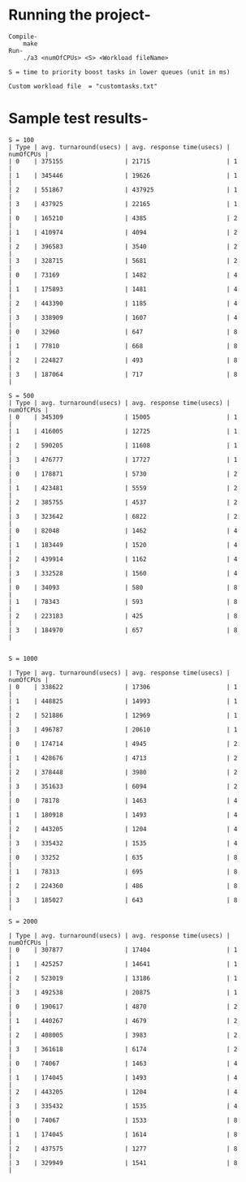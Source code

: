 
# Running the project-
    Compile-
        make
    Run-
        ./a3 <numOfCPUs> <S> <Workload fileName>

    S = time to priority boost tasks in lower queues (unit in ms)
    
    Custom workload file  = "customtasks.txt"



# Sample test results- 
    S = 100
    | Type | avg. turnaround(usecs) | avg. response time(usecs) | numOfCPUs |
    | 0    | 375155                 | 21715                     | 1         |
    | 1    | 345446                 | 19626                     | 1         |
    | 2    | 551867                 | 437925                    | 1         |
    | 3    | 437925                 | 22165                     | 1         |
    | 0    | 165210                 | 4385                      | 2         |
    | 1    | 410974                 | 4094                      | 2         |
    | 2    | 396583                 | 3540                      | 2         |
    | 3    | 328715                 | 5681                      | 2         |
    | 0    | 73169                  | 1482                      | 4         |
    | 1    | 175893                 | 1481                      | 4         |
    | 2    | 443390                 | 1185                      | 4         |
    | 3    | 338909                 | 1607                      | 4         |
    | 0    | 32960                  | 647                       | 8         |
    | 1    | 77810                  | 668                       | 8         |
    | 2    | 224827                 | 493                       | 8         |
    | 3    | 187064                 | 717                       | 8         |

    S = 500
    | Type | avg. turnaround(usecs) | avg. response time(usecs) | numOfCPUs |
    | 0    | 345309                 | 15005                     | 1         |
    | 1    | 416005                 | 12725                     | 1         |
    | 2    | 590205                 | 11608                     | 1         |
    | 3    | 476777                 | 17727                     | 1         |
    | 0    | 178871                 | 5730                      | 2         |
    | 1    | 423481                 | 5559                      | 2         |
    | 2    | 385755                 | 4537                      | 2         |
    | 3    | 323642                 | 6822                      | 2         |
    | 0    | 82048                  | 1462                      | 4         |
    | 1    | 183449                 | 1520                      | 4         |
    | 2    | 439914                 | 1162                      | 4         |
    | 3    | 332528                 | 1560                      | 4         |
    | 0    | 34093                  | 580                       | 8         |
    | 1    | 78343                  | 593                       | 8         |
    | 2    | 223183                 | 425                       | 8         |
    | 3    | 184970                 | 657                       | 8         |


    S = 1000

    | Type | avg. turnaround(usecs) | avg. response time(usecs) | numOfCPUs |
    | 0    | 338622                 | 17306                     | 1         |
    | 1    | 448825                 | 14993                     | 1         |
    | 2    | 521886                 | 12969                     | 1         |
    | 3    | 496787                 | 20610                     | 1         |
    | 0    | 174714                 | 4945                      | 2         |
    | 1    | 428676                 | 4713                      | 2         |
    | 2    | 378448                 | 3980                      | 2         |
    | 3    | 351633                 | 6094                      | 2         |
    | 0    | 78178                  | 1463                      | 4         |
    | 1    | 180918                 | 1493                      | 4         |
    | 2    | 443205                 | 1204                      | 4         |
    | 3    | 335432                 | 1535                      | 4         |
    | 0    | 33252                  | 635                       | 8         |
    | 1    | 78313                  | 695                       | 8         |
    | 2    | 224360                 | 486                       | 8         |
    | 3    | 185027                 | 643                       | 8         |

    S = 2000

    | Type | avg. turnaround(usecs) | avg. response time(usecs) | numOfCPUs |
    | 0    | 307877                 | 17404                     | 1         |
    | 1    | 425257                 | 14641                     | 1         |
    | 2    | 523019                 | 13186                     | 1         |
    | 3    | 492538                 | 20875                     | 1         |
    | 0    | 190617                 | 4870                      | 2         |
    | 1    | 440267                 | 4679                      | 2         |
    | 2    | 408005                 | 3983                      | 2         |
    | 3    | 361618                 | 6174                      | 2         |
    | 0    | 74067                  | 1463                      | 4         |
    | 1    | 174045                 | 1493                      | 4         |
    | 2    | 443205                 | 1204                      | 4         |
    | 3    | 335432                 | 1535                      | 4         |
    | 0    | 74067                  | 1533                      | 8         |
    | 1    | 174045                 | 1614                      | 8         |
    | 2    | 437575                 | 1277                      | 8         |
    | 3    | 329949                 | 1541                      | 8         |
